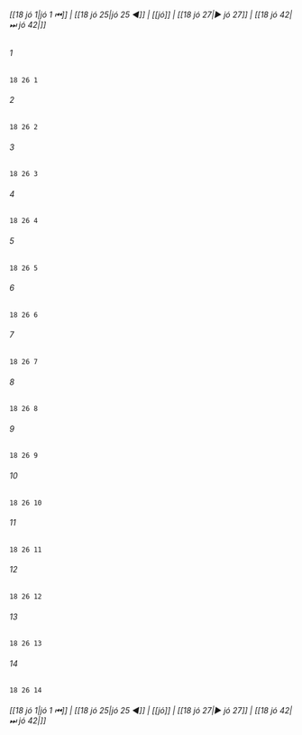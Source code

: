 
###### [[18 jó 1|jó 1 ⏮]] | [[18 jó 25|jó 25 ◀]] | [[jó]] | [[18 jó 27|▶ jó 27]] | [[18 jó 42|⏭ jó 42|]]

###### 1
``` verse
18 26 1 
```
###### 2
``` verse
18 26 2 
```
###### 3
``` verse
18 26 3 
```
###### 4
``` verse
18 26 4 
```
###### 5
``` verse
18 26 5 
```
###### 6
``` verse
18 26 6 
```
###### 7
``` verse
18 26 7 
```
###### 8
``` verse
18 26 8 
```
###### 9
``` verse
18 26 9 
```
###### 10
``` verse
18 26 10 
```
###### 11
``` verse
18 26 11 
```
###### 12
``` verse
18 26 12 
```
###### 13
``` verse
18 26 13 
```
###### 14
``` verse
18 26 14 
```

###### [[18 jó 1|jó 1 ⏮]] | [[18 jó 25|jó 25 ◀]] | [[jó]] | [[18 jó 27|▶ jó 27]] | [[18 jó 42|⏭ jó 42|]]


